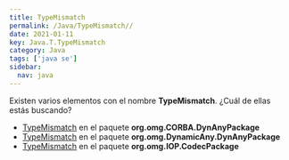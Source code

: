 ```yaml
---
title: TypeMismatch
permalink: /Java/TypeMismatch//
date: 2021-01-11
key: Java.T.TypeMismatch
category: Java
tags: ['java se']
sidebar: 
  nav: java
---
```


Existen varios elementos con el nombre **TypeMismatch**. ¿Cuál de ellas estás buscando?
<ul>
<li><a href="/Java/TypeMismatch-org-omg-CORBA-DynAnyPackage/">TypeMismatch</a> en el paquete <strong>org.omg.CORBA.DynAnyPackage</strong></li>
<li><a href="/Java/TypeMismatch-org-omg-DynamicAny-DynAnyPackage/">TypeMismatch</a> en el paquete <strong>org.omg.DynamicAny.DynAnyPackage</strong></li>
<li><a href="/Java/TypeMismatch-org-omg-IOP-CodecPackage/">TypeMismatch</a> en el paquete <strong>org.omg.IOP.CodecPackage</strong></li>
<ul>
